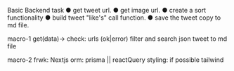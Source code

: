 
Basic Backend task
● get tweet url.
● get image url.
● create a sort functionality
● build tweet "like's" call function.
● save the tweet copy to md file.

macro-1
get(data)-> check: urls (ok|error)
filter and search json 
tweet to md file 

macro-2
frwk: Nextjs
orm: prisma || reactQuery 
styling: if possible tailwind
